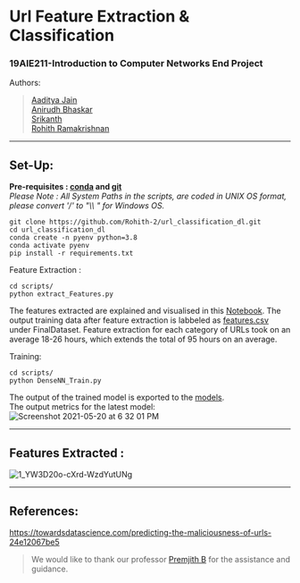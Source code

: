 # Url Feature Extraction & Classification 
### 19AIE211-Introduction to Computer Networks End Project   
Authors:  
> [Aaditya Jain](https://github.com/aadityajain1)    
> [Anirudh Bhaskar](https://github.com/AnirudhBhaskar21)    
> [Srikanth]( https://github.com/Srikanth-AIE)    
> [Rohith Ramakrishnan](https://github.com/Rohith-2)
<hr style=\"border:0.5px solid gray\"> </hr>

## Set-Up:
__Pre-requisites : [conda](https://repo.anaconda.com/) and [git](https://git-scm.com/)__   
*Please Note : All System Paths in the scripts, are coded in UNIX OS format, please convert '/' to "\\\ " for Windows OS.*
```
git clone https://github.com/Rohith-2/url_classification_dl.git
cd url_classification_dl
conda create -n pyenv python=3.8
conda activate pyenv
pip install -r requirements.txt
```
Feature Extraction :    
```
cd scripts/
python extract_Features.py
```
The features extracted are explained and visualised in this [Notebook](https://github.com/Rohith-2/url_classification_dl/blob/main/Notebook/DataProcessing.ipynb). The output training data after feature extraction is labbeled as [features.csv](https://github.com/Rohith-2/url_classification_dl/blob/main/FinalDataset/feature.csv) under FinalDataset. Feature extraction for each category of URLs took on an average 18-26 hours, which extends the total of 95 hours on an average.  
  
Training:
```
cd scripts/
python DenseNN_Train.py
```
The output of the trained model is exported to the [models](https://github.com/Rohith-2/url_classification_dl/blob/main/models).  
The output metrics for the latest model:  
![Screenshot 2021-05-20 at 6 32 01 PM](https://user-images.githubusercontent.com/55501708/118983160-c1f31400-b999-11eb-8fd9-dd54a204f6d0.png)
    
<hr style=\"border:0.5px solid gray\"> </hr>    
  
## Features Extracted :
  
![1_YW3D20o-cXrd-WzdYutUNg](https://user-images.githubusercontent.com/55501708/118959890-5b153100-b980-11eb-8c86-71e42c63329b.png)

<hr style=\"border:0.5px solid gray\"> </hr>    

## References:  
https://towardsdatascience.com/predicting-the-maliciousness-of-urls-24e12067be5  

> We would like to thank our professor [Premjith B](https://github.com/premjithb) for the assistance and guidance.    


